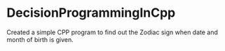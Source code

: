 # DecisionProgrammingInCpp
Created a simple CPP program to find out the Zodiac sign when date and month of birth is given.
